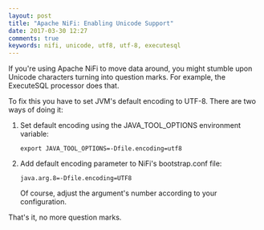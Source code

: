 ```yaml
---
layout: post
title: "Apache NiFi: Enabling Unicode Support"
date: 2017-03-30 12:27
comments: true
keywords: nifi, unicode, utf8, utf-8, executesql
---
```


If you're using Apache NiFi to move data around, you might stumble upon Unicode characters turning into question marks. For example, the ExecuteSQL processor does that.

To fix this you have to set JVM's default encoding to UTF-8. There are two ways of doing it:

1. Set default encoding using the JAVA_TOOL_OPTIONS environment variable:
	```
	export JAVA_TOOL_OPTIONS=-Dfile.encoding=utf8
	```

2. Add default encoding parameter to NiFi's bootstrap.conf file:
	```
	java.arg.8=-Dfile.encoding=UTF8
	```
	
	Of course, adjust the argument's number according to your configuration.

That's it, no more question marks.
